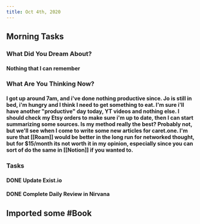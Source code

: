 ```yaml
---
title: Oct 4th, 2020
---
```


## Morning Tasks
### **What Did You Dream About?**
#### Nothing that I can remember
### **What Are You Thinking Now?**
#### I got up around 7am, and i've done nothing productive since. Jo is still in bed, i'm hungry and I think I need to get something to eat. I'm sure i'll have another "productive" day today, YT videos and nothing else. I should check my Etsy orders to make sure i'm up to date, then I can start summarizing some sources. Is my method really the best? Probably not, but we'll see when I come to write some new articles for caret.one. I'm sure that [[Roam]] would be better in the long run for networked thought, but for $15/month its not worth it in my opinion, especially since you can sort of do the same in [[Notion]] if you wanted to.
### **Tasks**
#### DONE Update Exist.io
#### DONE Complete Daily Review in Nirvana
## Imported some #Book
##
##
